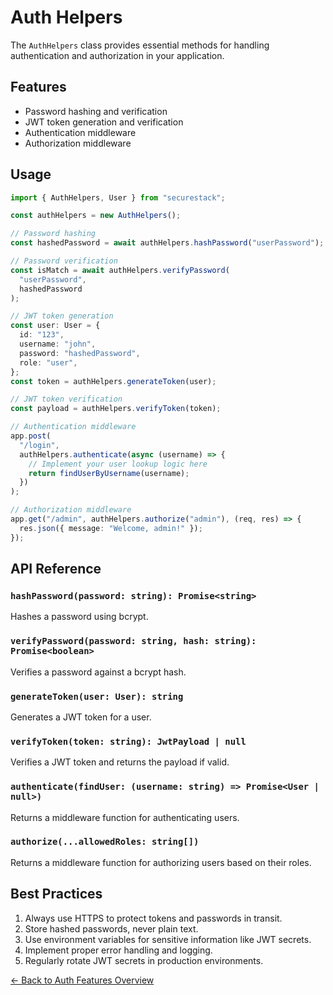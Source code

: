 # Auth Helpers

The `AuthHelpers` class provides essential methods for handling authentication and authorization in your application.

## Features

- Password hashing and verification
- JWT token generation and verification
- Authentication middleware
- Authorization middleware

## Usage

```typescript
import { AuthHelpers, User } from "securestack";

const authHelpers = new AuthHelpers();

// Password hashing
const hashedPassword = await authHelpers.hashPassword("userPassword");

// Password verification
const isMatch = await authHelpers.verifyPassword(
  "userPassword",
  hashedPassword
);

// JWT token generation
const user: User = {
  id: "123",
  username: "john",
  password: "hashedPassword",
  role: "user",
};
const token = authHelpers.generateToken(user);

// JWT token verification
const payload = authHelpers.verifyToken(token);

// Authentication middleware
app.post(
  "/login",
  authHelpers.authenticate(async (username) => {
    // Implement your user lookup logic here
    return findUserByUsername(username);
  })
);

// Authorization middleware
app.get("/admin", authHelpers.authorize("admin"), (req, res) => {
  res.json({ message: "Welcome, admin!" });
});
```

## API Reference

### `hashPassword(password: string): Promise<string>`

Hashes a password using bcrypt.

### `verifyPassword(password: string, hash: string): Promise<boolean>`

Verifies a password against a bcrypt hash.

### `generateToken(user: User): string`

Generates a JWT token for a user.

### `verifyToken(token: string): JwtPayload | null`

Verifies a JWT token and returns the payload if valid.

### `authenticate(findUser: (username: string) => Promise<User | null>)`

Returns a middleware function for authenticating users.

### `authorize(...allowedRoles: string[])`

Returns a middleware function for authorizing users based on their roles.

## Best Practices

1. Always use HTTPS to protect tokens and passwords in transit.
2. Store hashed passwords, never plain text.
3. Use environment variables for sensitive information like JWT secrets.
4. Implement proper error handling and logging.
5. Regularly rotate JWT secrets in production environments.

[← Back to Auth Features Overview](./AuthFeaturesOverview.md)
